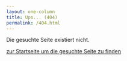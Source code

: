 ```yaml
---
layout: one-column
title: Ups... (404)
permalink: /404.html
---
```

Die gesuchte Seite existiert nicht.

<a href="/" class="button"><i class="fi-arrow-right"></i> zur Startseite um die gesuchte Seite zu finden</a>

<!-- Matomo (Piwik) -->
<script type="text/javascript">
  var _paq = _paq || [];
  /* tracker methods like "setCustomDimension" should be called before "trackPageView" */
  _paq.push(["setDocumentTitle", document.domain + "/" + document.title]);
  _paq.push(["setDomains", ["*.www.sinndrin.ch","*.support.sinndrin.org","*.www.sinndrin-shop.ch"]]);
  _paq.push(["enableCrossDomainLinking"]);
  _paq.push(['trackPageView']);
  _paq.push(['enableLinkTracking']);
  (function() {
    var u="//www.sinndrin.org/piwik/";
    _paq.push(['setTrackerUrl', u+'piwik.php']);
    _paq.push(['setSiteId', '3']);
    var d=document, g=d.createElement('script'), s=d.getElementsByTagName('script')[0];
    g.type='text/javascript'; g.async=true; g.defer=true; g.src=u+'piwik.js'; s.parentNode.insertBefore(g,s);
  })();
</script>
<noscript><p><img src="//www.sinndrin.org/piwik/piwik.php?idsite=3&rec=1" style="border:0;" alt="" /></p></noscript>
<!-- End Matomo (Piwik) Code -->
